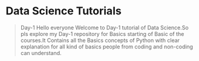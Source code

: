 # Data Science Tutorials 
> Day-1
Hello everyone Welcome to Day-1  tutorial of Data Science.So pls explore my Day-1 repository for Basics
starting of Basic of the courses.It Contains all the Basics concepts of Python with clear explanation for all kind of basics people from coding and non-coding can understand.  